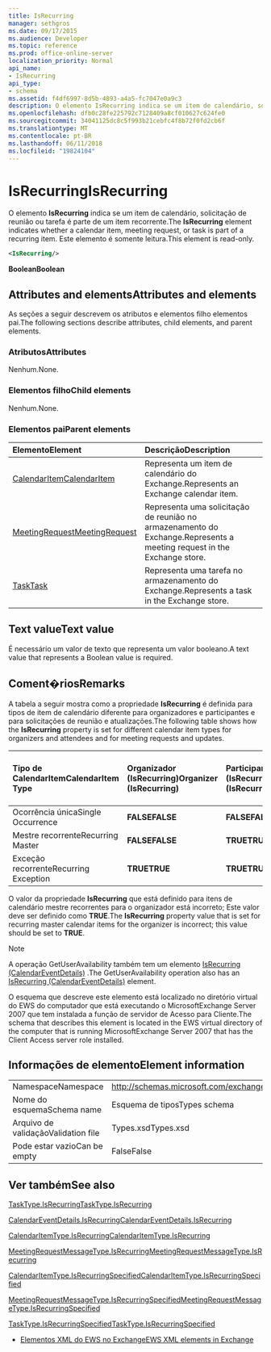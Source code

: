 ```yaml
---
title: IsRecurring
manager: sethgros
ms.date: 09/17/2015
ms.audience: Developer
ms.topic: reference
ms.prod: office-online-server
localization_priority: Normal
api_name:
- IsRecurring
api_type:
- schema
ms.assetid: f4df6997-8d5b-4893-a4a5-fc7047e0a9c3
description: O elemento IsRecurring indica se um item de calendário, solicitação de reunião ou tarefa é parte de um item recorrente. Este elemento é somente leitura.
ms.openlocfilehash: dfb0c28fe225792c7128409a8cf010627c624fe0
ms.sourcegitcommit: 34041125dc8c5f993b21cebfc4f8b72f0fd2cb6f
ms.translationtype: MT
ms.contentlocale: pt-BR
ms.lasthandoff: 06/11/2018
ms.locfileid: "19824104"
---
```

# <a name="isrecurring"></a><span data-ttu-id="7cefe-104">IsRecurring</span><span class="sxs-lookup"><span data-stu-id="7cefe-104">IsRecurring</span></span>

<span data-ttu-id="7cefe-105">O elemento **IsRecurring** indica se um item de calendário, solicitação de reunião ou tarefa é parte de um item recorrente.</span><span class="sxs-lookup"><span data-stu-id="7cefe-105">The **IsRecurring** element indicates whether a calendar item, meeting request, or task is part of a recurring item.</span></span> <span data-ttu-id="7cefe-106">Este elemento é somente leitura.</span><span class="sxs-lookup"><span data-stu-id="7cefe-106">This element is read-only.</span></span> 
  
```xml
<IsRecurring/>
```

 <span data-ttu-id="7cefe-107">**Boolean**</span><span class="sxs-lookup"><span data-stu-id="7cefe-107">**Boolean**</span></span>
## <a name="attributes-and-elements"></a><span data-ttu-id="7cefe-108">Attributes and elements</span><span class="sxs-lookup"><span data-stu-id="7cefe-108">Attributes and elements</span></span>

<span data-ttu-id="7cefe-109">As seções a seguir descrevem os atributos e elementos filho elementos pai.</span><span class="sxs-lookup"><span data-stu-id="7cefe-109">The following sections describe attributes, child elements, and parent elements.</span></span>
  
### <a name="attributes"></a><span data-ttu-id="7cefe-110">Atributos</span><span class="sxs-lookup"><span data-stu-id="7cefe-110">Attributes</span></span>

<span data-ttu-id="7cefe-111">Nenhum.</span><span class="sxs-lookup"><span data-stu-id="7cefe-111">None.</span></span>
  
### <a name="child-elements"></a><span data-ttu-id="7cefe-112">Elementos filho</span><span class="sxs-lookup"><span data-stu-id="7cefe-112">Child elements</span></span>

<span data-ttu-id="7cefe-113">Nenhum.</span><span class="sxs-lookup"><span data-stu-id="7cefe-113">None.</span></span>
  
### <a name="parent-elements"></a><span data-ttu-id="7cefe-114">Elementos pai</span><span class="sxs-lookup"><span data-stu-id="7cefe-114">Parent elements</span></span>

|<span data-ttu-id="7cefe-115">**Elemento**</span><span class="sxs-lookup"><span data-stu-id="7cefe-115">**Element**</span></span>|<span data-ttu-id="7cefe-116">**Descrição**</span><span class="sxs-lookup"><span data-stu-id="7cefe-116">**Description**</span></span>|
|:-----|:-----|
|[<span data-ttu-id="7cefe-117">CalendarItem</span><span class="sxs-lookup"><span data-stu-id="7cefe-117">CalendarItem</span></span>](calendaritem.md) <br/> |<span data-ttu-id="7cefe-118">Representa um item de calendário do Exchange.</span><span class="sxs-lookup"><span data-stu-id="7cefe-118">Represents an Exchange calendar item.</span></span>  <br/> |
|[<span data-ttu-id="7cefe-119">MeetingRequest</span><span class="sxs-lookup"><span data-stu-id="7cefe-119">MeetingRequest</span></span>](meetingrequest.md) <br/> |<span data-ttu-id="7cefe-120">Representa uma solicitação de reunião no armazenamento do Exchange.</span><span class="sxs-lookup"><span data-stu-id="7cefe-120">Represents a meeting request in the Exchange store.</span></span>  <br/> |
|[<span data-ttu-id="7cefe-121">Task</span><span class="sxs-lookup"><span data-stu-id="7cefe-121">Task</span></span>](task.md) <br/> |<span data-ttu-id="7cefe-122">Representa uma tarefa no armazenamento do Exchange.</span><span class="sxs-lookup"><span data-stu-id="7cefe-122">Represents a task in the Exchange store.</span></span>  <br/> |
   
## <a name="text-value"></a><span data-ttu-id="7cefe-123">Text value</span><span class="sxs-lookup"><span data-stu-id="7cefe-123">Text value</span></span>

<span data-ttu-id="7cefe-124">É necessário um valor de texto que representa um valor booleano.</span><span class="sxs-lookup"><span data-stu-id="7cefe-124">A text value that represents a Boolean value is required.</span></span>
  
## <a name="remarks"></a><span data-ttu-id="7cefe-125">Coment�rios</span><span class="sxs-lookup"><span data-stu-id="7cefe-125">Remarks</span></span>

<span data-ttu-id="7cefe-126">A tabela a seguir mostra como a propriedade **IsRecurring** é definida para tipos de item de calendário diferente para organizadores e participantes e para solicitações de reunião e atualizações.</span><span class="sxs-lookup"><span data-stu-id="7cefe-126">The following table shows how the **IsRecurring** property is set for different calendar item types for organizers and attendees and for meeting requests and updates.</span></span> 
  
|<span data-ttu-id="7cefe-127">**Tipo de CalendarItem**</span><span class="sxs-lookup"><span data-stu-id="7cefe-127">**CalendarItem Type**</span></span>|<span data-ttu-id="7cefe-128">**Organizador <br/> (IsRecurring)**</span><span class="sxs-lookup"><span data-stu-id="7cefe-128">**Organizer  <br/> (IsRecurring)**</span></span>|<span data-ttu-id="7cefe-129">**Participante <br/> (IsRecurring)**</span><span class="sxs-lookup"><span data-stu-id="7cefe-129">**Attendee  <br/> (IsRecurring)**</span></span>|<span data-ttu-id="7cefe-130">**Atualizar/solicitação de reunião <br/> (IsRecurring)**</span><span class="sxs-lookup"><span data-stu-id="7cefe-130">**Meeting request/update  <br/> (IsRecurring)**</span></span>|
|:-----|:-----|:-----|:-----|
|<span data-ttu-id="7cefe-131">Ocorrência única</span><span class="sxs-lookup"><span data-stu-id="7cefe-131">Single Occurrence</span></span>  <br/> |<span data-ttu-id="7cefe-132">**FALSE**</span><span class="sxs-lookup"><span data-stu-id="7cefe-132">**FALSE**</span></span> <br/> |<span data-ttu-id="7cefe-133">**FALSE**</span><span class="sxs-lookup"><span data-stu-id="7cefe-133">**FALSE**</span></span> <br/> |<span data-ttu-id="7cefe-134">**FALSE**</span><span class="sxs-lookup"><span data-stu-id="7cefe-134">**FALSE**</span></span> <br/> |
|<span data-ttu-id="7cefe-135">Mestre recorrente</span><span class="sxs-lookup"><span data-stu-id="7cefe-135">Recurring Master</span></span>  <br/> |<span data-ttu-id="7cefe-136">**FALSE**</span><span class="sxs-lookup"><span data-stu-id="7cefe-136">**FALSE**</span></span> <br/> |<span data-ttu-id="7cefe-137">**TRUE**</span><span class="sxs-lookup"><span data-stu-id="7cefe-137">**TRUE**</span></span> <br/> |<span data-ttu-id="7cefe-138">**TRUE**</span><span class="sxs-lookup"><span data-stu-id="7cefe-138">**TRUE**</span></span> <br/> |
|<span data-ttu-id="7cefe-139">Exceção recorrente</span><span class="sxs-lookup"><span data-stu-id="7cefe-139">Recurring Exception</span></span>  <br/> |<span data-ttu-id="7cefe-140">**TRUE**</span><span class="sxs-lookup"><span data-stu-id="7cefe-140">**TRUE**</span></span> <br/> |<span data-ttu-id="7cefe-141">**TRUE**</span><span class="sxs-lookup"><span data-stu-id="7cefe-141">**TRUE**</span></span> <br/> |<span data-ttu-id="7cefe-142">**TRUE**</span><span class="sxs-lookup"><span data-stu-id="7cefe-142">**TRUE**</span></span> <br/> |
   
<span data-ttu-id="7cefe-143">O valor da propriedade **IsRecurring** que está definido para itens de calendário mestre recorrentes para o organizador está incorreto; Este valor deve ser definido como **TRUE**.</span><span class="sxs-lookup"><span data-stu-id="7cefe-143">The **IsRecurring** property value that is set for recurring master calendar items for the organizer is incorrect; this value should be set to **TRUE**.</span></span> 
  
> [!NOTE]
> <span data-ttu-id="7cefe-144">A operação GetUserAvailability também tem um elemento [IsRecurring (CalendarEventDetails)](isrecurring-calendareventdetails.md) .</span><span class="sxs-lookup"><span data-stu-id="7cefe-144">The GetUserAvailability operation also has an [IsRecurring (CalendarEventDetails)](isrecurring-calendareventdetails.md) element.</span></span> 
  
<span data-ttu-id="7cefe-145">O esquema que descreve este elemento está localizado no diretório virtual do EWS do computador que está executando o MicrosoftExchange Server 2007 que tem instalada a função de servidor de Acesso para Cliente.</span><span class="sxs-lookup"><span data-stu-id="7cefe-145">The schema that describes this element is located in the EWS virtual directory of the computer that is running MicrosoftExchange Server 2007 that has the Client Access server role installed.</span></span>
  
## <a name="element-information"></a><span data-ttu-id="7cefe-146">Informações de elemento</span><span class="sxs-lookup"><span data-stu-id="7cefe-146">Element information</span></span>

|||
|:-----|:-----|
|<span data-ttu-id="7cefe-147">Namespace</span><span class="sxs-lookup"><span data-stu-id="7cefe-147">Namespace</span></span>  <br/> |http://schemas.microsoft.com/exchange/services/2006/types  <br/> |
|<span data-ttu-id="7cefe-148">Nome do esquema</span><span class="sxs-lookup"><span data-stu-id="7cefe-148">Schema name</span></span>  <br/> |<span data-ttu-id="7cefe-149">Esquema de tipos</span><span class="sxs-lookup"><span data-stu-id="7cefe-149">Types schema</span></span>  <br/> |
|<span data-ttu-id="7cefe-150">Arquivo de validação</span><span class="sxs-lookup"><span data-stu-id="7cefe-150">Validation file</span></span>  <br/> |<span data-ttu-id="7cefe-151">Types.xsd</span><span class="sxs-lookup"><span data-stu-id="7cefe-151">Types.xsd</span></span>  <br/> |
|<span data-ttu-id="7cefe-152">Pode estar vazio</span><span class="sxs-lookup"><span data-stu-id="7cefe-152">Can be empty</span></span>  <br/> |<span data-ttu-id="7cefe-153">False</span><span class="sxs-lookup"><span data-stu-id="7cefe-153">False</span></span>  <br/> |
   
## <a name="see-also"></a><span data-ttu-id="7cefe-154">Ver também</span><span class="sxs-lookup"><span data-stu-id="7cefe-154">See also</span></span>



[<span data-ttu-id="7cefe-155">TaskType.IsRecurring</span><span class="sxs-lookup"><span data-stu-id="7cefe-155">TaskType.IsRecurring</span></span>](https://msdn.microsoft.com/library/ExchangeWebServices.TaskType.IsRecurring.aspx)
  
[<span data-ttu-id="7cefe-156">CalendarEventDetails.IsRecurring</span><span class="sxs-lookup"><span data-stu-id="7cefe-156">CalendarEventDetails.IsRecurring</span></span>](https://msdn.microsoft.com/library/ExchangeWebServices.CalendarEventDetails.IsRecurring.aspx)
  
[<span data-ttu-id="7cefe-157">CalendarItemType.IsRecurring</span><span class="sxs-lookup"><span data-stu-id="7cefe-157">CalendarItemType.IsRecurring</span></span>](https://msdn.microsoft.com/library/ExchangeWebServices.CalendarItemType.IsRecurring.aspx)
  
[<span data-ttu-id="7cefe-158">MeetingRequestMessageType.IsRecurring</span><span class="sxs-lookup"><span data-stu-id="7cefe-158">MeetingRequestMessageType.IsRecurring</span></span>](https://msdn.microsoft.com/library/ExchangeWebServices.MeetingRequestMessageType.IsRecurring.aspx)
  
[<span data-ttu-id="7cefe-159">CalendarItemType.IsRecurringSpecified</span><span class="sxs-lookup"><span data-stu-id="7cefe-159">CalendarItemType.IsRecurringSpecified</span></span>](https://msdn.microsoft.com/library/ExchangeWebServices.CalendarItemType.IsRecurringSpecified.aspx)
  
[<span data-ttu-id="7cefe-160">MeetingRequestMessageType.IsRecurringSpecified</span><span class="sxs-lookup"><span data-stu-id="7cefe-160">MeetingRequestMessageType.IsRecurringSpecified</span></span>](https://msdn.microsoft.com/library/ExchangeWebServices.MeetingRequestMessageType.IsRecurringSpecified.aspx)
  
[<span data-ttu-id="7cefe-161">TaskType.IsRecurringSpecified</span><span class="sxs-lookup"><span data-stu-id="7cefe-161">TaskType.IsRecurringSpecified</span></span>](https://msdn.microsoft.com/library/ExchangeWebServices.TaskType.IsRecurringSpecified.aspx)


- [<span data-ttu-id="7cefe-162">Elementos XML do EWS no Exchange</span><span class="sxs-lookup"><span data-stu-id="7cefe-162">EWS XML elements in Exchange</span></span>](ews-xml-elements-in-exchange.md)

